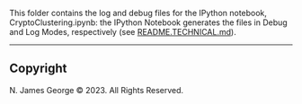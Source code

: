 This folder contains the log and debug files for the IPython notebook, CryptoClustering.ipynb: the IPython Notebook generates the files in Debug and Log Modes, respectively (see [README.TECHNICAL.md](./README.TECHNICAL.md)).

----

## Copyright

N. James George © 2023. All Rights Reserved.

